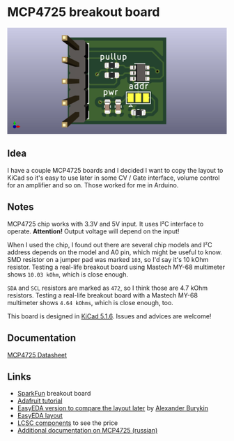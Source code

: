 # MCP4725 breakout board

![MCP4725 breakout board image](/MCP4725_breakout/img/MCP4725_breakout.png?raw=true)

## Idea

I have a couple MCP4725 boards and I decided I want to copy the layout to KiCad so it's easy to use later in some CV / Gate interface, volume control for an amplifier and so on. Those worked for me in Arduino.

## Notes

MCP4725 chip works with 3.3V and 5V input. It uses I²C interface to operate.
**Attention!** Output voltage will depend on the input!

When I used the chip, I found out there are several chip models and I²C address depends on the model and A0 pin, which might be useful to know. SMD resistor on a jumper pad was marked `103`, so I'd say it's 10 kOhm resistor. Testing a real-life breakout board using Mastech MY-68 multimeter shows `10.03 kOhm`, which is close enough.

`SDA` and `SCL` resistors are marked as `472`, so I think those are 4.7 kOhm resistors. Testing a real-life breakout board with a Mastech MY-68 multimeter shows `4.64 kOhms`, which is close enough, too.

This board is designed in [KiCad 5.1.6](https://kicad-pcb.org/). Issues and advices are welcome!

## Documentation

[MCP4725 Datasheet](http://ww1.microchip.com/downloads/en/DeviceDoc/22039d.pdf)

## Links

* [SparkFun](https://www.sparkfun.com/products/12918) breakout board
* [Adafruit tutorial](https://learn.adafruit.com/mcp4725-12-bit-dac-tutorial?view=all)
* [EasyEDA version to compare the layout later](https://easyeda.com/alexander.burykin/I2C_DAC_Breakout_MCP4725_Open_hardware-91xPJ1jBu) by [Alexander Burykin](alexander.burykin)
* [EasyEDA layout](https://easyeda.com/editor#id=e36a5e46d0c54cee9079e0bdedf030fe)
* [LCSC components](https://lcsc.com/search?q=MCP4725) to see the price
* [Additional documentation on MCP4725 (russian)](https://micro-pi.ru/mcp4725-%D1%86%D0%B8%D1%84%D1%80%D0%BE-%D0%B0%D0%BD%D0%B0%D0%BB%D0%BE%D0%B3%D0%BE%D0%B2%D1%8B%D0%B9-%D0%BF%D1%80%D0%B5%D0%BE%D0%B1%D1%80%D0%B0%D0%B7%D0%BE%D0%B2%D0%B0%D1%82%D0%B5%D0%BB%D1%8C/)
